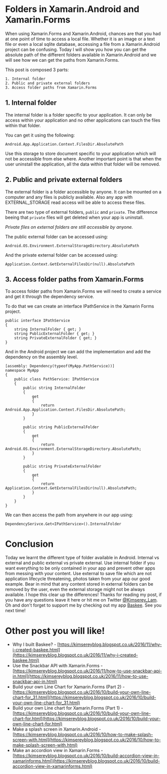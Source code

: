 # Folders in Xamarin.Android and Xamarin.Forms

When using Xamarin.Forms and Xamarin.Android, chances are that you had at one point of time to access a local file.
Whether it is an image or a text file or even a local sqlite database, accessing a file from a Xamarin.Android project can be confusing.
Today I will show you how you can get the absolute path of the different folders available in Xamarin.Android and we will see how we can get the paths from Xamarin.Forms.

This post is composed 3 parts:

```
1. Internal folder
2. Public and private external folders
3. Access folder paths from Xamarin.Forms
```

## 1. Internal folder

The internal folder is a folder specific to your application.
It can only be access within your application and no other applications can touch the files within that folder.

You can get it using the following:

```
Android.App.Application.Context.FilesDir.AbsolutePath
```

Use this storage to store document specific to your application which will not be accessible from else where.
Another important point is that when the user uninstall the application, all the data within that folder will be removed.

## 2. Public and private external folders

The external folder is a folder accessible by anyone.
It can be mounted on a computer and any files is publicly available. Also any app with EXTERNAL_STORAGE read access will be able to access these files.

There are two type of external folders, `public` and `private`.
The difference beeing that `private` files will get deleted when your app is uninstall.

_Private files on external folders are still accessible by anyone._

The public external folder can be accessed using:
```
Android.OS.Environment.ExternalStorageDirectory.AbsolutePath
```

And the private external folder can be accessed using:
```
Application.Context.GetExternalFilesDir(null).AbsolutePath
```

## 3. Access folder paths from Xamarin.Forms

To access folder paths from Xamarin.Forms we will need to create a service and get it through the dependency service.

To do that we can create an interface IPathService in the Xamarin Forms project.

```
public interface IPathService 
{
    string InternalFolder { get; }
    string PublicExternalFolder { get; }
    string PrivateExternalFolder { get; }
}
```

And in the Android project we can add the implementation and add the dependency on the assembly level.

```
[assembly: Dependency(typeof(MyApp.PathService))]
namespace MyApp
{
    public class PathService: IPathService
    {
        public string InternalFolder
        {
            get 
            { 
                return Android.App.Application.Context.FilesDir.AbsolutePath;
            }
        }

        public string PublicExternalFolder
        { 
            get
            {
                return Android.OS.Environment.ExternalStorageDirectory.AbsolutePath;
            }
        }

        public string PrivateExternalFolder
        {
            get 
            {
                return Application.Context.GetExternalFilesDir(null).AbsolutePath; 
            }
        }
    }
}
```

We can then access the path from anywhere in our app using:

```
DependencySerivce.Get<IPathService>().InternalFolder
```

# Conclusion

Today we learnt the different type of folder available in Android. Internal vs external and public external vs private external.
Use internal folder if you want everything to be only contained in your app and prevent other apps from messing with your content. Use external to save file which are not application lifecycle threatening, photos taken from your app our good example. Bear in mind that any content stored in external folders can be removed by the user, even the external storage might not be always available.
I hope this clear up the differences! 
Thanks for reading my post, if you have any questions leave it here or hit me on Twitter [@Kimserey_Lam](https://twitter.com/Kimserey_Lam). 
Oh and don't forget to support me by checking out my app [Baskee](https://www.kimsereylam.com/baskee). See you next time!

# Other post you will like!

- Why I built Baskee? - [https://kimsereyblog.blogspot.co.uk/2016/11/why-i-created-baskee.html](https://kimsereyblog.blogspot.co.uk/2016/11/why-i-created-baskee.html)
- Use the Snackbar API with Xamarin.Forms - [https://kimsereyblog.blogspot.co.uk/2016/11/how-to-use-snackbar-api-in.html](https://kimsereyblog.blogspot.co.uk/2016/11/how-to-use-snackbar-api-in.html)
- Build your own Line Chart for Xamarin.Forms (Part 2) - [https://kimsereyblog.blogspot.co.uk/2016/10/build-your-own-line-chart-for_31.html](https://kimsereyblog.blogspot.co.uk/2016/10/build-your-own-line-chart-for_31.html)
- Build your own Line chart for Xamarin.Forms (Part 1) - [https://kimsereyblog.blogspot.co.uk/2016/10/build-your-own-line-chart-for.html](https://kimsereyblog.blogspot.co.uk/2016/10/build-your-own-line-chart-for.html)
- Make a splash screen in Xamarin.Android - [https://kimsereyblog.blogspot.co.uk/2016/10/how-to-make-splash-screen-with.html](https://kimsereyblog.blogspot.co.uk/2016/10/how-to-make-splash-screen-with.html)
- Make an accordion view in Xamarin.Forms - [https://kimsereyblog.blogspot.co.uk/2016/10/build-accordion-view-in-xamarinforms.html](https://kimsereyblog.blogspot.co.uk/2016/10/build-accordion-view-in-xamarinforms.html)
